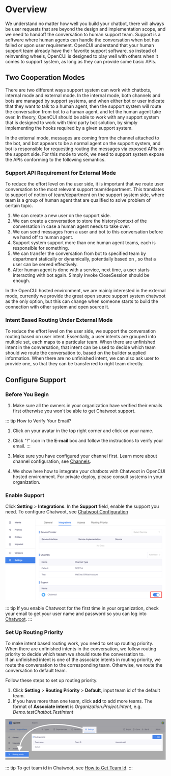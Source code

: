 # Overview

We understand no matter how well you build your chatbot, there will always be user requests that are beyond the design and implementation scope, and we need to handoff the conversation to human support team. Support is a software where human agents can handle the conversation when bot has failed or upon user requirement. OpenCUI understand that your human support team already have their favorite support software, so instead of reinventing wheels, OpenCUI is designed to play well with others when it comes to support system, as long as they can provide some basic APIs. 


## Two Cooperation Modes
There are two different ways support system can work with chatbots, internal mode and external mode. In the internal mode, both channels and bots are managed by support systems, and when either bot or user indicate that they want to talk to a human agent, then the support system will route the conversation from bot to a human agent, and let the human agent take over. In theory, OpenCUI should be able to work with any support system that is designed to work with third party bot solution, by simply implementing the hooks required by a given support system.

In the external mode, messages are coming from the channel attached to the bot, and bot appears to be a normal agent on the support system, and bot is responsible for requesting routing the messages via exposed APIs on the support side. For this mode to work, we need to support system expose the APIs conforming to the following semantics. 

### Support API Requirement for External Mode
To reduce the effort level on the user side, it is important that we route user conversation to the most relevant support team/department. This translates to support of notion of team/department on the support system side, where team is a group of human agent that are qualified to solve problem of certain topic.
1. We can create a new user on the support side.
2. We can create a conversation to store the history/context of the conversation in case a human agent needs to take over. 
3. We can send messages from a user and bot to this conversation before we hand off to human agent.
4. Support system support more than one human agent teams, each is responsible for something.
5. We can transfer the conversation from bot to specified team by department statically or dynamically, potentially based on , so that a user can be served effectively. 
6. After human agent is done with a service, next time, a user  starts interacting with bot again. Simply invoke CloseSession should be enough.  

In the OpenCUI hosted environment, we are mainly interested in the external mode, currently we provide the great open source support system chatwoot as the only option, but this can change when someone starts to build the connection with other system and open source it. 


### Intent Based Routing Under External Mode
To reduce the effort level on the user side, we support the conversation routing based on user intent. Essentially, a user intents are grouped into multiple set, each maps to a particular team. When there are unfinished intent in the conversation, that intent can be used to decide which team should we route the conversation to, based on the builder supplied information. When there are no unfinished intent, we can also ask user to provide one, so that they can be transferred to right team directly.

## Configure Support

### Before You Begin

1. Make sure all the owners in your organization have verified their emails first otherwise you won't be able to get Chatwoot support.

::: tip How to Verify Your Email?
1. Click on your avatar in the top right corner and click on your name.
2. Click "!" icon in the **E-mail** box and follow the instructions to verify your email.
   :::


2. Make sure you have configured your channel first. Learn more about channel configuration, see [Channels](../channels/overview.md).

3. We show here how to integrate your chatbots with Chatwoot in OpenCUI hosted environment. For private deploy, please consult systems in your organization.

### Enable Support

Click **Setting** > **Integrations**. In the **Support** field, enable the support you need. To configure Chatwoot, see [Chatwoot Configuration](Chatwoot.md#configuration)

![enable-chatwoot](/images/Chatwoot/enable-chatwoot.png)

::: tip
If you enable Chatwoot for the first time in your organization, check your email to get your user name and password so you can log into [Chatwoot](https://chatwoot.naturali.io/).
:::

### Set Up Routing Priority

To make intent based routing work, you need to set up routing priority. When there are unfinished intents in the conversation, we follow routing priority to decide which team we should route the conversation to.\
If an unfinished intent is one of the associate intents in routing priority, we route the conversation to the corresponding team. Otherwise, we route the conversation to default team.

Follow these steps to set up routing priority.

1. Click **Setting** > **Routing Priority** > **Default**, input team id of the default team. 
2. If you have more than one team, click **add** to add more teams. The format of **Associate intent** is *Organization.Project.Intent*, e.g. *Demo.testChatbot.TestIntent*

![routing-priority](/images/Chatwoot/routing-priority.png)

::: tip
To get team id in Chatwoot, see [How to Get Team Id](Chatwoot.md#how-to-get-team-id).
:::

